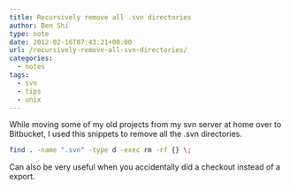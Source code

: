 ```yaml
---
title: Recursively remove all .svn directories
author: Ben Shi
type: note
date: 2012-02-16T07:43:21+00:00
url: /recursively-remove-all-svn-directories/
categories:
  - notes
tags:
  - svn
  - tips
  - unix
---
```


While moving some of my old projects from my svn server at home over to Bitbucket, I used this snippets to remove all the .svn directories.

```bash
find . -name ".svn" -type d -exec rm -rf {} \;
```

Can also be very useful when you accidentally did a checkout instead of a export.
